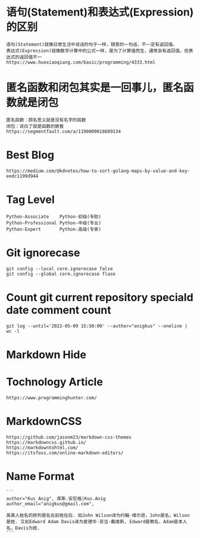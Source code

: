# 语句(Statement)和表达式(Expression)的区别
    语句(Statement)就像日常生活中说话的句子一样，随意的一句话，不一定有返回值。
    表达式(Expression)就像数学计算中的公式一样，是为了计算值而生，通常会有返回值，但表达式的返回值不一
    https://www.huoxiaoqiang.com/basic/programming/4333.html

# 匿名函数和闭包其实是一回事儿，匿名函数就是闭包
    匿名函数：顾名思义就是没有名字的函数
    闭包：说白了就是函数的嵌套
    https://segmentfault.com/a/1190000018689134

# Best Blog
    https://medium.com/@kdnotes/how-to-sort-golang-maps-by-value-and-key-eedc1199d944

# Tag Level
    Python-Associate    Python-初级(专助)
    Python-Professional Python-中级(专业)
    Python-Expert       Python-高级(专家)

# Git ignorecase
    git config --local core.ignorecase false
    git config --global core.ignorecase flase

# Count git current repository speciald date comment count
    git log --until='2022-05-09 15:50:00' --author="anigkus" --oneline | wc -l

# Markdown Hide
[This is a comment that will be hidden1.]:# 
[This is a comment that will be hidden2. 
This is a comment that will be hidden3.]:# 
[This is a comment that will be hidden4.]: # 

# Tochnology Article
    https://www.programminghunter.com/

# MarkdownCSS
    https://github.com/jasonm23/markdown-css-themes
    https://markdowncss.github.io/
    https://markdowntohtml.com/
    https://itsfoss.com/online-markdown-editors/

# Name Format

    ```
    author="Kus Anig", 库斯.安尼格|Kus.Anig
    author_email="anigkus@gmail.com",

    英美人姓名的排列是名在前姓在后. 如John Wilson译为约翰·维尔逊，John是名，Wilson 是姓. 又如Edward Adam Davis译为爱德华·亚当·戴维斯, Edward是教名，Adam是本人名，Davis为姓.
    ```